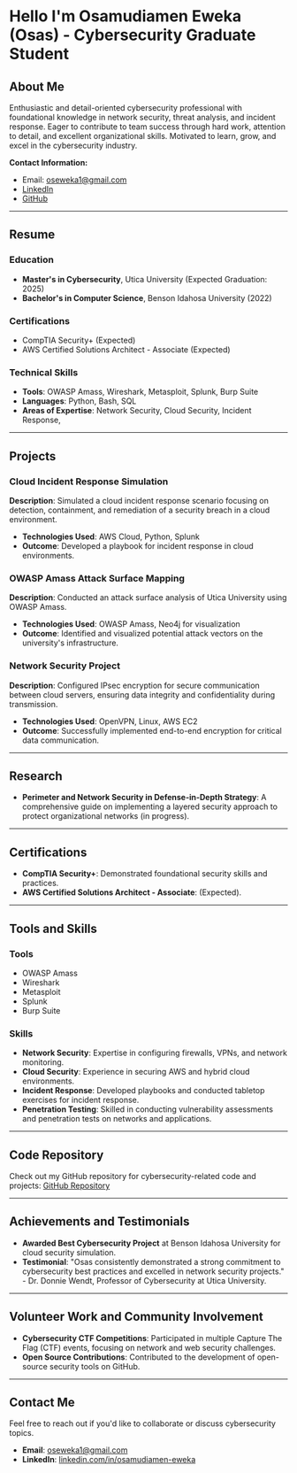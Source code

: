 # Hello I'm Osamudiamen Eweka (Osas) - Cybersecurity Graduate Student

## About Me
Enthusiastic and detail-oriented cybersecurity professional with foundational knowledge in network security, threat analysis, and incident response. Eager to contribute to team success through hard work, attention to detail, and excellent organizational skills. Motivated to learn, grow, and excel in the cybersecurity industry.

**Contact Information:**
- Email: oseweka1@gmail.com
- [LinkedIn](https://www.linkedin.com/in/osamudiamen-eweka-85b3b3261/)
- [GitHub](https://github.com/osas-eweka)

---

## Resume

### Education
- **Master's in Cybersecurity**, Utica University (Expected Graduation: 2025)
- **Bachelor's in Computer Science**, Benson Idahosa University (2022)

### Certifications
- CompTIA Security+ (Expected)
- AWS Certified Solutions Architect - Associate (Expected)

### Technical Skills
- **Tools**: OWASP Amass, Wireshark, Metasploit, Splunk, Burp Suite
- **Languages**: Python, Bash, SQL
- **Areas of Expertise**: Network Security, Cloud Security, Incident Response, 

---

## Projects

### Cloud Incident Response Simulation
**Description**: Simulated a cloud incident response scenario focusing on detection, containment, and remediation of a security breach in a cloud environment.
- **Technologies Used**: AWS Cloud, Python, Splunk
- **Outcome**: Developed a playbook for incident response in cloud environments.

### OWASP Amass Attack Surface Mapping
**Description**: Conducted an attack surface analysis of Utica University using OWASP Amass.
- **Technologies Used**: OWASP Amass, Neo4j for visualization
- **Outcome**: Identified and visualized potential attack vectors on the university's infrastructure.

### Network Security Project
**Description**: Configured IPsec encryption for secure communication between cloud servers, ensuring data integrity and confidentiality during transmission.
- **Technologies Used**: OpenVPN, Linux, AWS EC2
- **Outcome**: Successfully implemented end-to-end encryption for critical data communication.

---

## Research

- **Perimeter and Network Security in Defense-in-Depth Strategy**: A comprehensive guide on implementing a layered security approach to protect organizational networks (in progress).

---

## Certifications

- **CompTIA Security+**: Demonstrated foundational security skills and practices.
- **AWS Certified Solutions Architect - Associate**: (Expected).

---

## Tools and Skills

### Tools
- OWASP Amass
- Wireshark
- Metasploit
- Splunk
- Burp Suite

### Skills
- **Network Security**: Expertise in configuring firewalls, VPNs, and network monitoring.
- **Cloud Security**: Experience in securing AWS and hybrid cloud environments.
- **Incident Response**: Developed playbooks and conducted tabletop exercises for incident response.
- **Penetration Testing**: Skilled in conducting vulnerability assessments and penetration tests on networks and applications.

---

## Code Repository

Check out my GitHub repository for cybersecurity-related code and projects: [GitHub Repository](https://github.com/osas-eweka)

---

## Achievements and Testimonials

- **Awarded Best Cybersecurity Project** at Benson Idahosa University for cloud security simulation.
- **Testimonial**: "Osas consistently demonstrated a strong commitment to cybersecurity best practices and excelled in network security projects." - Dr. Donnie Wendt, Professor of Cybersecurity at Utica University.

---

## Volunteer Work and Community Involvement

- **Cybersecurity CTF Competitions**: Participated in multiple Capture The Flag (CTF) events, focusing on network and web security challenges.
- **Open Source Contributions**: Contributed to the development of open-source security tools on GitHub.

---

## Contact Me
Feel free to reach out if you'd like to collaborate or discuss cybersecurity topics.

- **Email**: oseweka1@gmail.com
- **LinkedIn**: [linkedin.com/in/osamudiamen-eweka](https://www.linkedin.com/in/osamudiamen-eweka-85b3b3261/)
